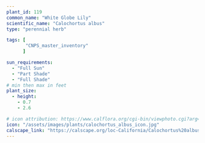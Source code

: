 ```yaml
---
plant_id: 119
common_name: "White Globe Lily"
scientific_name: "Calochortus albus"
type: "perennial herb"

tags: [
       "CNPS_master_inventory"
      ]

sun_requirements:
  - "Full Sun"
  - "Part Shade"
  - "Full Shade"
# min then max in feet
plant_size:
  - height: 
    - 0.7
    - 2.6

# icon attribution: https://www.calflora.org/cgi-bin/viewphoto.cgi?arg=/app/up/entry/149/44860.jpg 
icon: "/assets/images/plants/calochortus_albus_icon.jpg" 
calscape_link: "https://calscape.org/loc-California/Calochortus%20albus%20(White%20Globe%20Lily)"
---
```




